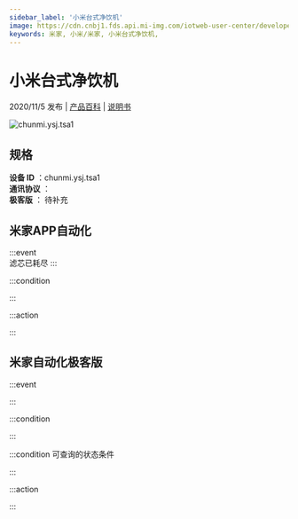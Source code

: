 ```yaml
---
sidebar_label: '小米台式净饮机'
image: https://cdn.cnbj1.fds.api.mi-img.com/iotweb-user-center/developer_1679047766498yijqw4UN.png?GalaxyAccessKeyId=AKVGLQWBOVIRQ3XLEW&Expires=9223372036854775807&Signature=kWLN5oUOWp1B9p03w+VDbqpT5Kc=
keywords: 米家, 小米/米家, 小米台式净饮机, 
---
```

# 小米台式净饮机

2020/11/5 发布 | [产品百科](https://home.mi.com/webapp/content/baike/product/index.html?model=chunmi.ysj.tsa1/) | [说明书](https://home.mi.com/views/introduction.html?model=chunmi.ysj.tsa1&region=cn)

![chunmi.ysj.tsa1](https://cdn.cnbj1.fds.api.mi-img.com/iotweb-user-center/developer_1679047766498yijqw4UN.png?GalaxyAccessKeyId=AKVGLQWBOVIRQ3XLEW&Expires=9223372036854775807&Signature=kWLN5oUOWp1B9p03w+VDbqpT5Kc=)

## 规格  
> 
**设备 ID** ：chunmi.ysj.tsa1  
**通讯协议** ：  
**极客版**  ： 待补充 


## 米家APP自动化  

:::event  
滤芯已耗尽
:::

:::condition  

:::

:::action   

:::

## 米家自动化极客版  

:::event  

:::

:::condition  

:::

:::condition 可查询的状态条件  

:::

:::action  

:::

        
